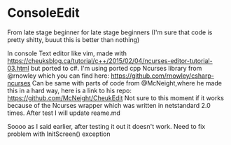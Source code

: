 # ConsoleEdit 
From late stage beginner for late stage beginners (I'm sure that code is pretty shitty, buuut this is better than nothing)

In console Text editor like vim, made with https://cheuksblog.ca/tutorial/c++/2015/02/04/ncurses-editor-tutorial-03.html but ported to c#.
I'm using ported cpp Ncurses library from @rnowley which you can find here: https://github.com/rnowley/csharp-ncurses
Can be same with parts of code from @McNeight,where he made this in a hard way, here is a link to his repo: https://github.com/McNeight/CheukEdit
Not sure to this moment if it works because of the Ncurses wrapper which was written in netstandard 2.0 times. After test I will update reame.md

Soooo as I said earlier, after testing it out it doesn't work.  Need to fix problem with InitScreen() exception
